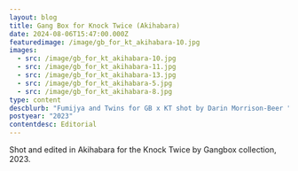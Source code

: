 ```yaml
---
layout: blog
title: Gang Box for Knock Twice (Akihabara)
date: 2024-08-06T15:47:00.000Z
featuredimage: /image/gb_for_kt_akihabara-10.jpg
images:
  - src: /image/gb_for_kt_akihabara-10.jpg
  - src: /image/gb_for_kt_akihabara-11.jpg
  - src: /image/gb_for_kt_akihabara-13.jpg
  - src: /image/gb_for_kt_akihabara-5.jpg
  - src: /image/gb_for_kt_akihabara-8.jpg
type: content
descblurb: "Fumijya and Twins for GB x KT shot by Darin Morrison-Beer "
postyear: "2023"
contentdesc: Editorial
---
```

Shot and edited in Akihabara for the Knock Twice by Gangbox collection, 2023.
